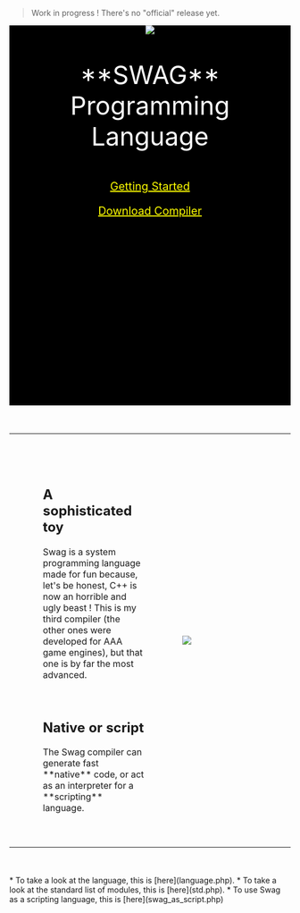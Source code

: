 > Work in progress ! There's no "official" release yet.

<div style="background-color:Black;height:680px;">

<p align="center">
    <img src="imgs/swag_logo.png">
</p>
<p align="center" style="color:white;font-size:45px;">
**SWAG** Programming Language
</p>

<div style="margin-top:50px;color:White;font-size:20px;">
<p align="center"><a href="getting_started.php" style="color:Yellow;">Getting Started</a></p>
<p align="center"><a href="https://github.com/swag-lang/swag/releases" style="color:Yellow;">Download Compiler</a></p>
</div>

</div>

<table style="margin-top:50px;">
<tr>
<td style="width:60%;padding:60px;">

<h2>A sophisticated toy</h2>
Swag is a system programming language made for fun because, let's be honest, C++ is now an horrible and ugly beast ! This is my third compiler (the other ones were developed for AAA game engines), but that one is by far the most advanced.

<h2 style="margin-top:70px">Native or script</h2>
The Swag compiler can generate fast **native** code, or act as an interpreter for a **scripting** language.

</td>
<td>
<img src="imgs/syntax.png">
</td>
</tr>
</table>

<div style="margin-top:50px">
* To take a look at the language, this is [here](language.php).
* To take a look at the standard list of modules, this is [here](std.php).
* To use Swag as a scripting language, this is [here](swag_as_script.php)
</div>